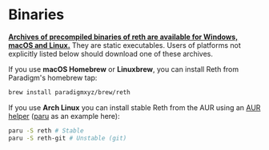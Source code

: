 # Binaries

[**Archives of precompiled binaries of reth are available for Windows, macOS and Linux.**](https://github.com/paradigmxyz/reth/releases) They are static executables. Users of platforms not explicitly listed below should download one of these archives.

If you use **macOS Homebrew** or **Linuxbrew**, you can install Reth from Paradigm's homebrew tap:

```bash
brew install paradigmxyz/brew/reth
```

If you use **Arch Linux** you can install stable Reth from the AUR using an [AUR helper](https://wiki.archlinux.org/title/AUR_helpers) ([paru][paru] as an example here):

```bash
paru -S reth # Stable
paru -S reth-git # Unstable (git)
```

[paru]: https://github.com/Morganamilo/paru